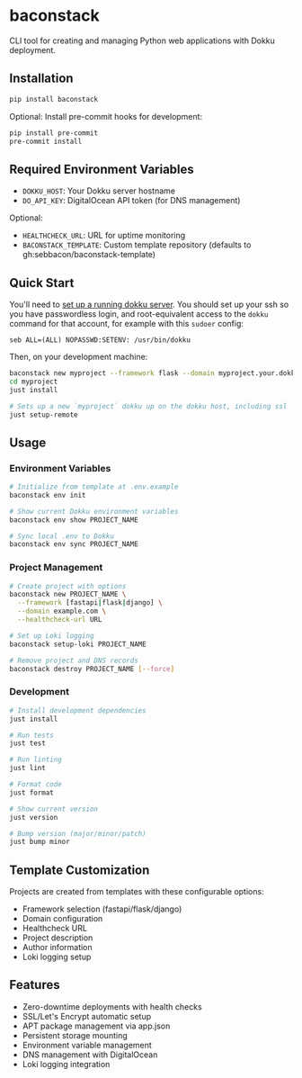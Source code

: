 # baconstack

CLI tool for creating and managing Python web applications with Dokku deployment.

## Installation

```bash
pip install baconstack
```

Optional: Install pre-commit hooks for development:

```bash
pip install pre-commit
pre-commit install
```

## Required Environment Variables

- `DOKKU_HOST`: Your Dokku server hostname
- `DO_API_KEY`: DigitalOcean API token (for DNS management)

Optional:

- `HEALTHCHECK_URL`: URL for uptime monitoring
- `BACONSTACK_TEMPLATE`: Custom template repository (defaults to gh:sebbacon/baconstack-template)

## Quick Start

You'll need to [set up a running dokku server](https://dokku.com/docs/getting-started/installation/). You should set up your ssh so you have passwordless login, and root-equivalent access to the `dokku` command for that account, for example with this `sudoer` config:

    seb ALL=(ALL) NOPASSWD:SETENV: /usr/bin/dokku

Then, on your development machine:

```bash
baconstack new myproject --framework flask --domain myproject.your.dokku.host
cd myproject
just install

# Sets up a new `myproject` dokku up on the dokku host, including ssl
just setup-remote
```

## Usage

### Environment Variables

```bash
# Initialize from template at .env.example
baconstack env init

# Show current Dokku environment variables
baconstack env show PROJECT_NAME

# Sync local .env to Dokku
baconstack env sync PROJECT_NAME
```

### Project Management

```bash
# Create project with options
baconstack new PROJECT_NAME \
  --framework [fastapi|flask|django] \
  --domain example.com \
  --healthcheck-url URL

# Set up Loki logging
baconstack setup-loki PROJECT_NAME

# Remove project and DNS records
baconstack destroy PROJECT_NAME [--force]
```

### Development

```bash
# Install development dependencies
just install

# Run tests
just test

# Run linting
just lint

# Format code
just format

# Show current version
just version

# Bump version (major/minor/patch)
just bump minor
```

## Template Customization

Projects are created from templates with these configurable options:

- Framework selection (fastapi/flask/django)
- Domain configuration
- Healthcheck URL
- Project description
- Author information
- Loki logging setup

## Features

- Zero-downtime deployments with health checks
- SSL/Let's Encrypt automatic setup
- APT package management via app.json
- Persistent storage mounting
- Environment variable management
- DNS management with DigitalOcean
- Loki logging integration
